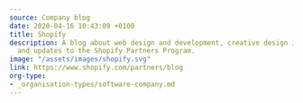 ```yaml
---
source: Company blog
date: 2020-04-16 10:43:09 +0100
title: Shopify
description: A blog about web design and development, creative design inspiration,
  and updates to the Shopify Partners Program.
image: "/assets/images/shopify.svg"
link: https://www.shopify.com/partners/blog
org-type: 
- _organisation-types/software-company.md
---
```

